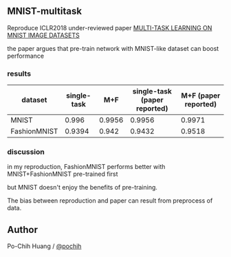 ## MNIST-multitask
Reproduce ICLR2018 under-reviewed paper [MULTI-TASK LEARNING ON MNIST IMAGE DATASETS](https://openreview.net/pdf?id=S1PWi_lC-)

the paper argues that pre-train network with MNIST-like dataset can boost performance

### results
dataset | single-task | M+F | single-task (paper reported) | M+F (paper reported)
--- | --- | --- | --- | --- 
MNIST | 0.996 | 0.9956 | 0.9956 | 0.9971
FashionMNIST | 0.9394 | 0.942 | 0.9432 | 0.9518

### discussion
in my reproduction, FashionMNIST performs better with MNIST+FashionMNIST pre-trained first

but MNIST doesn't enjoy the benefits of pre-training.

The bias between reproduction and paper can result from preprocess of data.

## Author
Po-Chih Huang / [@pochih](http://pochih.github.io/)
